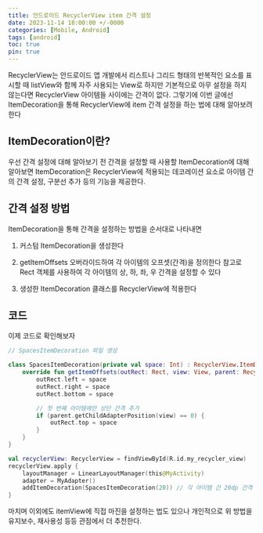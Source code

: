 ```yaml
---
title: 안드로이드 RecyclerView item 간격 설정
date: 2023-11-14 18:00:00 +/-0000
categories: [Mobile, Android]
tags: [android]
toc: true
pin: true
---
```


RecyclerView는 안드로이드 앱 개발에서 리스트나 그리드 형태의 반복적인 요소를 표시할 때 listView와 함께 자주 사용되는 View로 하지만 기본적으로 아무 설정을 하지 않는다면 RecyclerView 아이템들 사이에는 간격이 없다. 그렇기에 이번 글에선 ItemDecoration을 통해 RecyclerView에 item 간격 설정을 하는 법에 대해 알아보려 한다

## ItemDecoration이란?

우선 간격 설정에 대해 알아보기 전 간격을 설정할 때 사용할 ItemDecoration에 대해 알아보면 ItemDecoration은 RecyclerView에 적용되는 데코레이션 요소로 아이템 간의 간격 설정, 구분선 추가 등의 기능을 제공한다.


## 간격 설정 방법

ItemDecoration을 통해 간격을 설정하는 방법을 순서대로 나타내면

1. 커스텀 ItemDecoration을 생성한다

2. getItemOffsets 오버라이드하여 각 아이템의 오프셋(간격)을 정의한다 참고로 Rect 객체를 사용하여 각 아이템의 상, 하, 좌, 우 간격을 설정할 수 있다

3. 생성한 ItemDecoration 클래스를 RecyclerView에 적용한다

## 코드

이제 코드로 확인해보자

~~~kotlin
// SpacesItemDecoration 파일 생성

class SpacesItemDecoration(private val space: Int) : RecyclerView.ItemDecoration() {
    override fun getItemOffsets(outRect: Rect, view: View, parent: RecyclerView, state: RecyclerView.State) {
        outRect.left = space
        outRect.right = space
        outRect.bottom = space

        // 첫 번째 아이템에만 상단 간격 추가
        if (parent.getChildAdapterPosition(view) == 0) {
            outRect.top = space
        }
    }
}
~~~

~~~kotlin
val recyclerView: RecyclerView = findViewById(R.id.my_recycler_view)
recyclerView.apply {
    layoutManager = LinearLayoutManager(this@MyActivity)
    adapter = MyAdapter()
    addItemDecoration(SpacesItemDecoration(20)) // 각 아이템 간 20dp 간격 적용
}
~~~

마치며 이외에도 itemView에 직접 마진을 설정하는 법도 있으나 개인적으로 위 방법을 유지보수, 재사용성 등등 관점에서 더 추천한다.